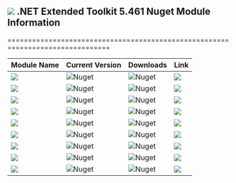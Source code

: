 ## <img src="https://github.com/Wagnerp/Krypton-NET-Version-Dashboard/blob/master/Assets/Icons/PNG/KR%2064%20%20x%2064%20Orange.png" /> .NET Extended Toolkit 5.461 Nuget Module Information

===============================================================================

| Module Name | Current Version | Downloads | Link |
|---|---|---|---|
| <img src="https://img.shields.io/badge/Module-Core-orange.svg" /> | ![Nuget](https://img.shields.io/nuget/v/KryptonExtendedToolkit5461CoreModule) | ![Nuget](https://img.shields.io/nuget/dt/KryptonExtendedToolkit5461CoreModule?color=brightgreen) |  <a href="https://www.nuget.org/packages/KryptonExtendedToolkit5461CoreModule/"><img src="https://img.shields.io/badge/Download-Link-9cf.svg" /></a> |
| <img src="https://img.shields.io/badge/Module-Colour Controls-orange.svg" /> | ![Nuget](https://img.shields.io/nuget/v/KryptonExtendedToolkit5461ExtendedColourControlsModule) | ![Nuget](https://img.shields.io/nuget/dt/KryptonExtendedToolkit5461ExtendedColourControlsModule?color=brightgreen) | <a href="https://www.nuget.org/packages/KryptonExtendedToolkit5461ExtendedColourControlsModule/"><img src="https://img.shields.io/badge/Download-Link-9cf.svg" /></a> |
| <img src="https://img.shields.io/badge/Module-Dialogs-orange.svg" /> | ![Nuget](https://img.shields.io/nuget/v/KryptonExtendedToolkit5461ExtendedDialogsModule) | ![Nuget](https://img.shields.io/nuget/dt/KryptonExtendedToolkit5461ExtendedDialogsModule?color=brightgreen) | <a href="https://www.nuget.org/packages/KryptonExtendedToolkit5461ExtendedDialogsModule/"><img src="https://img.shields.io/badge/Download-Link-9cf.svg" /></a> |
| <img src="https://img.shields.io/badge/Module-Menu & Toolbar Items-orange.svg" /> | ![Nuget](https://img.shields.io/nuget/v/KryptonExtendedToolkit5461ExtendedMenuAndToolbarItemsModule) | ![Nuget](https://img.shields.io/nuget/dt/KryptonExtendedToolkit5461ExtendedMenuAndToolbarItemsModule?color=brightgreen) |<a href="https://www.nuget.org/packages/KryptonExtendedToolkit5461ExtendedMenuAndToolbarItemsModule/"><img src="https://img.shields.io/badge/Download-Link-9cf.svg" /></a> |
| <img src="https://img.shields.io/badge/Module-Floating Menu & Toolbars-orange.svg" /> | ![Nuget](https://img.shields.io/nuget/v/KryptonExtendedToolkit5461FloatingMenuAndToolbarsModule) | ![Nuget](https://img.shields.io/nuget/dt/KryptonExtendedToolkit5461FloatingMenuAndToolbarsModule?color=brightgreen) | <a href="https://www.nuget.org/packages/KryptonExtendedToolkit5461FloatingMenuAndToolbarsModule/"><img src="https://img.shields.io/badge/Download-Link-9cf.svg" /></a> |
| <img src="https://img.shields.io/badge/Module-IO Components-orange.svg" /> | ![Nuget](https://img.shields.io/nuget/v/KryptonExtendedToolkit5461IOComponentsModule) | ![Nuget](https://img.shields.io/nuget/dt/KryptonExtendedToolkit5461IOComponentsModule?color=brightgreen) | <a href="https://www.nuget.org/packages/KryptonExtendedToolkit5461IOComponentsModule/"><img src="https://img.shields.io/badge/Download-Link-9cf.svg" /></a> |
| <img src="https://img.shields.io/badge/Module-Krypton Outlook Grid-orange.svg" /> | ![Nuget](https://img.shields.io/nuget/v/KryptonExtendedToolkit5461KryptonOutlookGridModule) | ![Nuget](https://img.shields.io/nuget/dt/KryptonExtendedToolkit5461KryptonOutlookGridModule?color=brightgreen) | <a href="https://www.nuget.org/packages/KryptonExtendedToolkit5461KryptonOutlookGridModule/"><img src="https://img.shields.io/badge/Download-Link-9cf.svg" /></a> |
| <img src="https://img.shields.io/badge/Module-Navi Suite-orange.svg" /> | ![Nuget](https://img.shields.io/nuget/v/KryptonExtendedToolkit5461NaviSuiteModule) | ![Nuget](https://img.shields.io/nuget/dt/KryptonExtendedToolkit5461NaviSuiteModule?color=brightgreen) | <a href="https://www.nuget.org/packages/KryptonExtendedToolkit5461NaviSuiteModule/"><img src="https://img.shields.io/badge/Download-Link-9cf.svg" /></a> |
| <img src="https://img.shields.io/badge/Module-Task Dialogs-orange.svg" /> | ![Nuget](https://img.shields.io/nuget/v/KryptonExtendedToolkit5461TaskDialogsModule) | ![Nuget](https://img.shields.io/nuget/dt/KryptonExtendedToolkit5461TaskDialogsModule?color=brightgreen) | <a href="https://www.nuget.org/packages/KryptonExtendedToolkit5461TaskDialogsModule/"><img src="https://img.shields.io/badge/Download-Link-9cf.svg" /></a> |